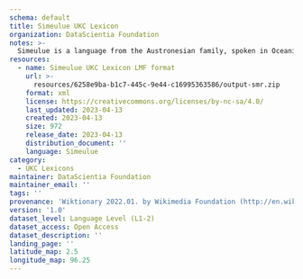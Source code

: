 ```yaml
---
schema: default
title: Simeulue UKC Lexicon
organization: DataScientia Foundation
notes: >-
  Simeulue is a language from the Austronesian family, spoken in Oceania. The UKC Lexicon of Simeulue is represented as a lexico-semantic network. It consists of words, word senses, synsets, as well as sense-level and synset-level relationships.
resources:
  - name: Simeulue UKC Lexicon LMF format
    url: >-
      resources/6258e9ba-b1c7-445c-9e44-c16995363586/output-smr.zip
    format: xml
    license: https://creativecommons.org/licenses/by-nc-sa/4.0/
    last_updated: 2023-04-13
    created: 2023-04-13
    size: 972
    release_date: 2023-04-13
    distribution_document: ''
    language: Simeulue
category:
  - UKC Lexicons
maintainer: DataScientia Foundation
maintainer_email: ''
tags: ''
provenance: 'Wiktionary 2022.01. by Wikimedia Foundation (http://en.wiktionary.org); Princeton WordNet 2.1 by Princeton University (https://wordnet.princeton.edu)'
version: '1.0'
dataset_level: Language Level (L1-2)
dataset_access: Open Access
dataset_description: ''
landing_page: ''
latitude_map: 2.5
longitude_map: 96.25
---
```

